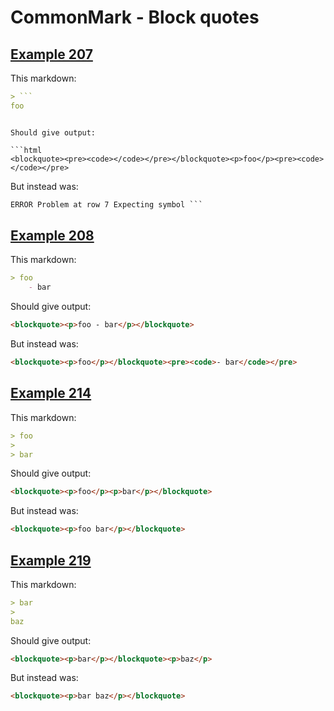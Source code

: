 # CommonMark - Block quotes

## [Example 207](https://spec.commonmark.org/0.29/#example-207)

This markdown:

```markdown
> ```
foo
```

```

Should give output:

```html
<blockquote><pre><code></code></pre></blockquote><p>foo</p><pre><code></code></pre>
```

But instead was:

```html
ERROR Problem at row 7 Expecting symbol ```
```
## [Example 208](https://spec.commonmark.org/0.29/#example-208)

This markdown:

```markdown
> foo
    - bar

```

Should give output:

```html
<blockquote><p>foo - bar</p></blockquote>
```

But instead was:

```html
<blockquote><p>foo</p></blockquote><pre><code>- bar</code></pre>
```
## [Example 214](https://spec.commonmark.org/0.29/#example-214)

This markdown:

```markdown
> foo
>
> bar

```

Should give output:

```html
<blockquote><p>foo</p><p>bar</p></blockquote>
```

But instead was:

```html
<blockquote><p>foo bar</p></blockquote>
```
## [Example 219](https://spec.commonmark.org/0.29/#example-219)

This markdown:

```markdown
> bar
>
baz

```

Should give output:

```html
<blockquote><p>bar</p></blockquote><p>baz</p>
```

But instead was:

```html
<blockquote><p>bar baz</p></blockquote>
```
